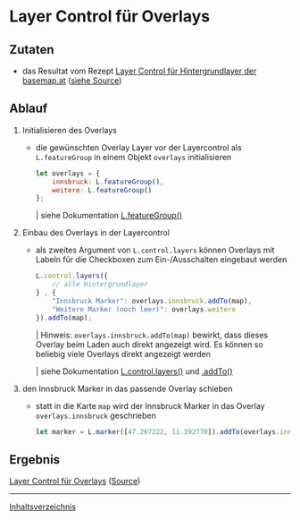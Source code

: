 # Layer Control für Overlays

## Zutaten

- das Resultat vom Rezept [Layer Control für Hintergrundlayer der basemap.at](https://webmapping.github.io/cookbook/control_layers_baselayers) ([siehe Source](https://github.com/webmapping/cookbook/blob/main/control_layers_baselayers_example.html))

## Ablauf

1. Initialisieren des Overlays

    - die gewünschten Overlay Layer vor der Layercontrol als `L.featureGroup` in einem Objekt `overlays` initialisieren

        ```javascript
        let overlays = {
            innsbruck: L.featureGroup(),
            weitere: L.featureGroup()
        };
        ```

        | siehe Dokumentation [L.featureGroup()](https://leafletjs.com/reference.html#featuregroup)

2. Einbau des Overlays in der Layercontrol

    - als zweites Argument von `L.control.layers` können Overlays mit Labeln für die Checkboxen zum Ein-/Ausschalten eingebaut werden

        ```javascript
        L.control.layers({
            // alle Hintergrundlayer
        } , {
            "Innsbruck Marker": overlays.innsbruck.addTo(map),
            "Weitere Marker (noch leer)": overlays.weitere
        }).addTo(map);
        ```

        | Hinweis: `overlays.innsbruck.addTo(map)` bewirkt, dass dieses Overlay beim Laden auch direkt angezeigt wird. Es können so beliebig viele Overlays direkt angezeigt werden

        | siehe Dokumentation [L.control.layers()](https://leafletjs.com/reference.html#control-layers) und [.addTo()](https://leafletjs.com/reference.html#featuregroup-addto)

3. den Innsbruck Marker in das passende Overlay schieben

    - statt in die Karte `map` wird der Innsbruck Marker in das Overlay `overlays.innsbruck` geschrieben

        ```javascript
        let marker = L.marker([47.267222, 11.392778]).addTo(overlays.innsbruck);
        ```

## Ergebnis

[Layer Control für Overlays](https://webmapping.github.io/cookbook/control_layers_overlays_example.html) ([Source](https://github.com/webmapping/cookbook/blob/main/control_layers_overlays_example.html))

___
[Inhaltsverzeichnis](https://webmapping.github.io/cookbook/index)
